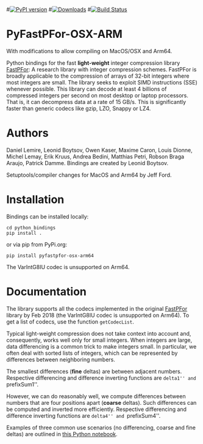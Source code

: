 #[![PyPI version](https://img.shields.io/pypi/v/pyfastpfor.svg)](https://pypi.python.org/pypi/pyfastpfor/)
#[![Downloads](https://pepy.tech/badge/pyfastpfor)](https://pepy.tech/project/pyfastpfor)
#[![Build Status](https://travis-ci.org/searchivarius/PyFastPFor.svg?branch=master)](https://travis-ci.org/searchivarius/PyFastPFor)
# PyFastPFor-OSX-ARM

With modifications to allow compiling on MacOS/OSX and Arm64.

Python bindings for the fast **light-weight** integer compression library [FastPFor](https://github.com/lemire/FastPFor): A research library with integer compression schemes. FastPFor is broadly applicable to the compression of arrays of 32-bit integers where most integers are small. The library seeks to exploit SIMD instructions (SSE) whenever possible. This library can decode at least 4 billions of compressed integers per second on most desktop or laptop processors. That is, it can decompress data at a rate of 15 GB/s. This is significantly faster than generic codecs like gzip, LZO, Snappy or LZ4.

# Authors

Daniel Lemire, Leonid Boytsov, Owen Kaser, Maxime Caron, Louis Dionne, Michel Lemay, Erik Kruus, Andrea Bedini, Matthias Petri, Robson Braga Araujo, Patrick Damme. Bindings are created by Leonid Boytsov.

Setuptools/compiler changes for MacOS and Arm64 by Jeff Ford.

# Installation

Bindings can be installed locally:
```
cd python_bindings
pip install .
```
or via pip from PyPi.org:
```
pip install pyfastpfor-osx-arm64
```

The VarIntG8IU codec is unsupported on Arm64.


# Documentation

The library supports all the codecs implemented in the original [FastPFor](https://github.com/lemire/FastPFor) library by Feb 2018 (the VarIntG8IU codec is unsupported on Arm64). To get a list of codecs, use the function ``getCodecList``.

Typical light-weight compression does not take context into account and, consequently, works well only for small integers. When integers are large, data differencing is a common trick to make integers small. In particular, we often deal with sorted lists of integers, which can be represented by differences between neighboring numbers.

The smallest differences (**fine** deltas) are between adjacent numbers. Respective differencing and difference inverting functions are ``delta1'' and ``prefixSum1''.

However, we can do reasonably well, we compute differences between numbers that are four positions apart (**coarse** deltas). Such differences can be computed and inverted more efficiently.  Respective differencing and difference inverting functions are ``delta4'' and ``prefixSum4''.

Examples of three common use scenarios (no differencing, coarse and fine deltas) are outlined in [this Python notebook](python_bindings/examples.ipynb).
